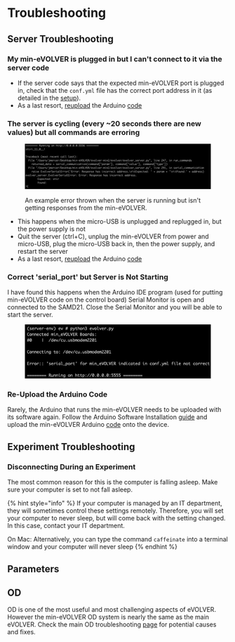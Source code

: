 # Troubleshooting

## Server Troubleshooting

### My min-eVOLVER is plugged in but I can't connect to it via the server code

* If the server code says that the expected min-eVOLVER port is plugged in, check that the `conf.yml` file has the correct port address in it (as detailed in the [setup](software-installation-and-startup.md#server-startup)).
* As a last resort, [reupload](troubleshooting.md#reupload-the-arduino) the Arduino [code](https://github.com/FYNCH-BIO/evolver-arduino/tree/master/SAMD21/MINEVOLVER)

### The server is cycling (every \~20 seconds there are new values) but all commands are erroring

<figure><img src="../../.gitbook/assets/image (3) (1) (2).png" alt=""><figcaption><p>An example error thrown when the server is running but isn't getting responses from the min-eVOLVER.</p></figcaption></figure>

* This happens when the micro-USB is unplugged and replugged in, but the power supply is not
* Quit the server (ctrl+C), unplug the min-eVOLVER from power and micro-USB, plug the micro-USB back in, then the power supply, and restart the server
* As a last resort, [reupload](troubleshooting.md#reupload-the-arduino) the Arduino [code](https://github.com/FYNCH-BIO/evolver-arduino/tree/master/SAMD21/MINEVOLVER)

### Correct 'serial\_port' but Server is Not Starting

I have found this happens when the Arduino IDE program (used for putting min-eVOLVER code on the control board) Serial Monitor is open and connected to the SAMD21. Close the Serial Monitor and you will be able to start the server.&#x20;

<figure><img src="../../.gitbook/assets/image (62).png" alt=""><figcaption></figcaption></figure>

### Re-Upload the Arduino Code

Rarely, the Arduino that runs the min-eVOLVER needs to be uploaded with its software again. Follow the Arduino Software Installation [guide](../../guides/arduino-software-installation.md) and upload the min-eVOLVER Arduino [code](https://github.com/FYNCH-BIO/evolver-arduino/tree/master/SAMD21/MINEVOLVER) onto the device.

## Experiment Troubleshooting

### Disconnecting During an Experiment

The most common reason for this is the computer is falling asleep. Make sure your computer is set to not fall asleep.

{% hint style="info" %}
If your computer is managed by an IT department, they will sometimes control these settings remotely. Therefore, you will set your computer to never sleep, but will come back with the setting changed. In this case, contact your IT department.&#x20;

On Mac: Alternatively, you can type the command `caffeinate` into a terminal window and your computer will never sleep
{% endhint %}

## Parameters

## OD

OD is one of the most useful and most challenging aspects of eVOLVER. However the min-eVOLVER OD system is nearly the same as the main eVOLVER. Check the main OD troubleshooting [page](../../troubleshooting/optical-density-od-readings.md) for potential causes and fixes.
